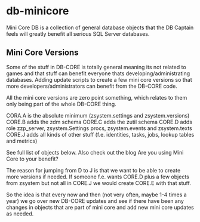 db-minicore
===========

Mini Core DB is a collection of general database objects that the DB Captain feels will greatly benefit all serious SQL Server databases.



Mini Core Versions
------------------

Some of the stuff in DB-CORE is totally general meaning its not related to games and that stuff can benefit everyone thats developing/administrating databases. Adding update scripts to create a few mini core versions so that more developers/administrators can benefit from the DB-CORE code.

All the mini core versions are zero point something, which relates to them only being part of the whole DB-CORE thing.

 CORA.A is the absolute minimum (zsystem.settings and zsystem.versions)
 CORE.B adds the zdm schema
 CORE.C adds the zutil schema
 CORE.D adds role zzp_server, zsystem.Settings procs, zsystem.events and zsystem.texts
 CORE.J adds all kinds of other stuff (f.e. identities, tasks, jobs, lookup tables and metrics)

See full list of objects below.  Also check out the blog Are you using Mini Core to your benefit?

The reason for jumping from D to J is that we want to be able to create more versions if needed. If someone f.e. wants CORE.D plus a few objects from zsystem but not all in CORE.J we would create CORE.E with that stuff.

So the idea is that every now and then (not very often, maybe 1-4 times a year) we go over new DB-CORE updates and see if there have been any changes in objects that are part of mini core and add new mini core updates as needed.
